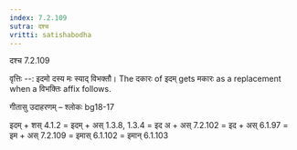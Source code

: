 ```yaml
---
index: 7.2.109
sutra: दश्च
vritti: satishabodha
---
```



 दश्च 7.2.109 


वृत्तिः --: इदमो दस्य मः स्याद् विभक्तौ। The दकारः of इदम् gets मकारः as a replacement when a विभक्तिः affix follows. 


गीतासु उदाहरणम् – श्लोकः bg18-17 


इदम् + शस् 4.1.2 = इदम् + अस् 1.3.8, 1.3.4 = इद अ + अस् 7.2.102 = इद + अस् 6.1.97 = इम + अस् 7.2.109 = इमास् 6.1.102 = इमान् 6.1.103 


